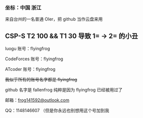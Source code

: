 ### 坐标：中国 浙江

来自台州的一名普通 OIer，把 github 当作云盘来用

CSP-S T2 100 && T1 30 导致 1= -> 2= 的**小丑**
---
luogu 账号：flyingfrog

CodeForces 账号：flyingfrog

ATcoder 账号：flyingfrog

~~我似乎所有的账号名字都是 flyingfrog~~

github 名字是 fallenfrog 纯粹是因为 flyingfrog 已经被用过了

邮箱：frog141592@outlook.com

QQ：1148146607 （但是你永远也别想用这个号加到我
